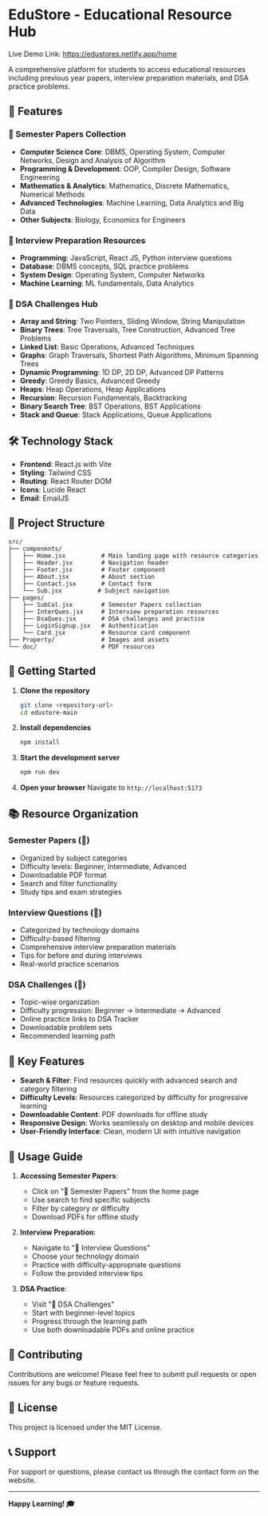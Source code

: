 # EduStore - Educational Resource Hub

Live Demo Link: https://edustores.netlify.app/home


A comprehensive platform for students to access educational resources including previous year papers, interview preparation materials, and DSA practice problems.

## 🚀 Features

### 📘 Semester Papers Collection
- **Computer Science Core**: DBMS, Operating System, Computer Networks, Design and Analysis of Algorithm
- **Programming & Development**: OOP, Compiler Design, Software Engineering
- **Mathematics & Analytics**: Mathematics, Discrete Mathematics, Numerical Methods
- **Advanced Technologies**: Machine Learning, Data Analytics and Big Data
- **Other Subjects**: Biology, Economics for Engineers

### 💼 Interview Preparation Resources
- **Programming**: JavaScript, React JS, Python interview questions
- **Database**: DBMS concepts, SQL practice problems
- **System Design**: Operating System, Computer Networks
- **Machine Learning**: ML fundamentals, Data Analytics

### 🧠 DSA Challenges Hub
- **Array and String**: Two Pointers, Sliding Window, String Manipulation
- **Binary Trees**: Tree Traversals, Tree Construction, Advanced Tree Problems
- **Linked List**: Basic Operations, Advanced Techniques
- **Graphs**: Graph Traversals, Shortest Path Algorithms, Minimum Spanning Trees
- **Dynamic Programming**: 1D DP, 2D DP, Advanced DP Patterns
- **Greedy**: Greedy Basics, Advanced Greedy
- **Heaps**: Heap Operations, Heap Applications
- **Recursion**: Recursion Fundamentals, Backtracking
- **Binary Search Tree**: BST Operations, BST Applications
- **Stack and Queue**: Stack Applications, Queue Applications

## 🛠️ Technology Stack

- **Frontend**: React.js with Vite
- **Styling**: Tailwind CSS
- **Routing**: React Router DOM
- **Icons**: Lucide React
- **Email**: EmailJS

## 📁 Project Structure

```
src/
├── components/
│   ├── Home.jsx          # Main landing page with resource categories
│   ├── Header.jsx        # Navigation header
│   ├── Footer.jsx        # Footer component
│   ├── About.jsx         # About section
│   ├── Contact.jsx       # Contact form
│   └── Sub.jsx          # Subject navigation
├── pages/
│   ├── SubCol.jsx        # Semester Papers collection
│   ├── InterQues.jsx     # Interview preparation resources
│   ├── DsaQues.jsx       # DSA challenges and practice
│   ├── LoginSignup.jsx   # Authentication
│   └── Card.jsx          # Resource card component
├── Property/             # Images and assets
└── doc/                  # PDF resources
```

## 🚀 Getting Started

1. **Clone the repository**
   ```bash
   git clone <repository-url>
   cd edustore-main
   ```

2. **Install dependencies**
   ```bash
   npm install
   ```

3. **Start the development server**
   ```bash
   npm run dev
   ```

4. **Open your browser**
   Navigate to `http://localhost:5173`

## 📚 Resource Organization

### Semester Papers (📘)
- Organized by subject categories
- Difficulty levels: Beginner, Intermediate, Advanced
- Downloadable PDF format
- Search and filter functionality
- Study tips and exam strategies

### Interview Questions (💼)
- Categorized by technology domains
- Difficulty-based filtering
- Comprehensive interview preparation materials
- Tips for before and during interviews
- Real-world practice scenarios

### DSA Challenges (🧠)
- Topic-wise organization
- Difficulty progression: Beginner → Intermediate → Advanced
- Online practice links to DSA Tracker
- Downloadable problem sets
- Recommended learning path

## 🎯 Key Features

- **Search & Filter**: Find resources quickly with advanced search and category filtering
- **Difficulty Levels**: Resources categorized by difficulty for progressive learning
- **Downloadable Content**: PDF downloads for offline study
- **Responsive Design**: Works seamlessly on desktop and mobile devices
- **User-Friendly Interface**: Clean, modern UI with intuitive navigation

## 📖 Usage Guide

1. **Accessing Semester Papers**:
   - Click on "📘 Semester Papers" from the home page
   - Use search to find specific subjects
   - Filter by category or difficulty
   - Download PDFs for offline study

2. **Interview Preparation**:
   - Navigate to "💼 Interview Questions"
   - Choose your technology domain
   - Practice with difficulty-appropriate questions
   - Follow the provided interview tips

3. **DSA Practice**:
   - Visit "🧠 DSA Challenges"
   - Start with beginner-level topics
   - Progress through the learning path
   - Use both downloadable PDFs and online practice

## 🤝 Contributing

Contributions are welcome! Please feel free to submit pull requests or open issues for any bugs or feature requests.

## 📄 License

This project is licensed under the MIT License.

## 📞 Support

For support or questions, please contact us through the contact form on the website.

---

**Happy Learning! 🎓**
